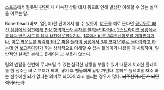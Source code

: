 [스포츠](%EC%8A%A4%ED%8F%AC%EC%B8%A0.md)에서 잘못된 판단이나 미숙한 상황 대처 등으로 인해 발생한 이해할 수
없는 실책을 이르는 말.

Bone head (바보, 얼간이)란 단어에서 볼 수 있듯이, [야구](%EC%95%BC%EA%B5%AC.md)를 예로 든다면 [공이뒤로 빠진 상황에서 심판에게 판정 항의하느라 주자를 불러들인다거나](%EC%9A%A9%EB%8D%95%ED%95%9C.md),
[2스트라이크 상황에서 <del>총검술</del> 번트 시도를 해서 삼진아웃된다거나](%EC%9E%A5%EB%AF%BC%EC%84%9D.md), [1루에서 바로 3루로<del>신항로를 개척</del>뛴다거나](%EC%B1%84%ED%83%9C%EC%9D%B8.md), [아웃 카운트를 착각해 1아웃 파울 플라이 상황에서 3루 코치가1루로 돌아가라고 하는데 안 보고돈다던가](%EC%A1%B0%EC%8B%9C%20%ED%95%B4%EB%B0%80%ED%84%B4.md) 하는 상식적으로 이해할 수
없는 플레이가 나왔을 때 사용하며, 일반적인 실책은 본헤드 플레이라고 부르지 않는다.

팀의 멘탈을 한번에 무너뜨릴 수 있는 심각한 상황을 부를수 있기 때문에 이러한 플레이를 한 선수는 바로 교체가 되며, 경기 후 팬들에게 엄청
까인다. 본헤드 플레이를 자주 하는 선수에겐 뇌가 없다는 의미로 뇌OO이라고 불리는 경우가 많다. <del>뇌주찬이라든가
뇌민석이라든가</del>

